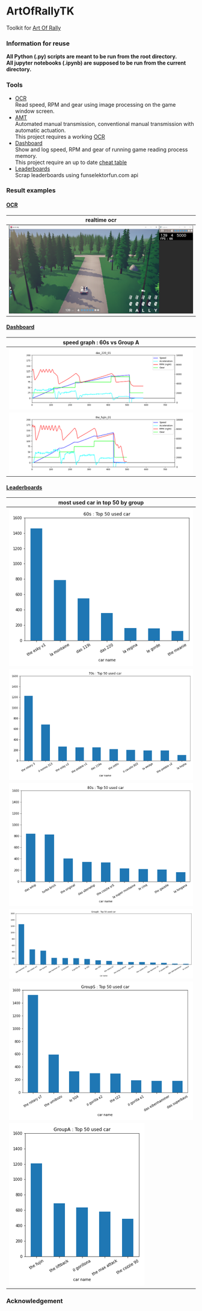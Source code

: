 # ArtOfRallyTK
Toolkit for [Art Of Rally](https://artofrally.com/)

### Information for reuse
**All Python (.py) scripts are meant to be run from the root directory.**  
**All jupyter notebooks (.ipynb) are supposed to be run from the current directory.**

### Tools

* [OCR](ocr)  
Read speed, RPM and gear using image processing on the game window screen.
* [AMT](automated-manual-transmission)  
Automated manual transmission, conventional manual transmission with
automatic actuation.  
This project requires a working [OCR](ocr)
* [Dashboard](dashboard)  
Show and log speed, RPM and gear of running game reading process memory.  
This project require an up to date [cheat table](cheat-table)
* [Leaderboards](leaderboards)  
Scrap leaderboards using funselektorfun.com api

### Result examples

#### [OCR](ocr)

| realtime ocr |
|-|
|![](ocr/ocr.png)|


#### [Dashboard](dashboard)

| speed graph : 60s vs Group A |
|-|
|![](dashboard/logs_view/das_220_01.png)|
|![](dashboard/logs_view/the_fujin_01.png)|

#### [Leaderboards](leaderboards)

| most used car in top 50 by group |
|-|
|![](leaderboards/logs_view/60s_top50_cars.png)|
|![](leaderboards/logs_view/70s_top50_cars.png)|
|![](leaderboards/logs_view/80s_top50_cars.png)|
|![](leaderboards/logs_view/GroupB_top50_cars.png)|
|![](leaderboards/logs_view/GroupS_top50_cars.png)|
|![](leaderboards/logs_view/GroupA_top50_cars.png)|

### Acknowledgement
